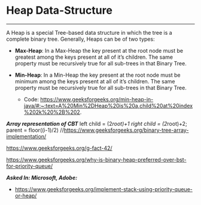 #                           Heap Data-Structure 
----------------------------------------------------------------------------------------------
A Heap is a special Tree-based data structure in which the tree is a complete binary tree. Generally, Heaps can be of two types:

- **Max-Heap**: In a Max-Heap the key present at the root node must be greatest among the keys present at all of it’s children. The same property must be recursively true for all sub-trees in that Binary Tree.

- **Min-Heap**: In a Min-Heap the key present at the root node must be minimum among the keys present at all of it’s children. The same property must be recursively true for all sub-trees in that Binary Tree.
    - Code: https://www.geeksforgeeks.org/min-heap-in-java/#:~:text=A%20Min%2DHeap%20is%20a,child%20at%20index%202k%20%2B%202. 


***Array representation of CBT***
left child = (2*root)+1
right child = (2*root)+2;
parent = floor((i-1)/2)
//https://www.geeksforgeeks.org/binary-tree-array-implementation/


https://www.geeksforgeeks.org/g-fact-42/

https://www.geeksforgeeks.org/why-is-binary-heap-preferred-over-bst-for-priority-queue/ 

***Asked In: Microsoft, Adobe:***
- https://www.geeksforgeeks.org/implement-stack-using-priority-queue-or-heap/